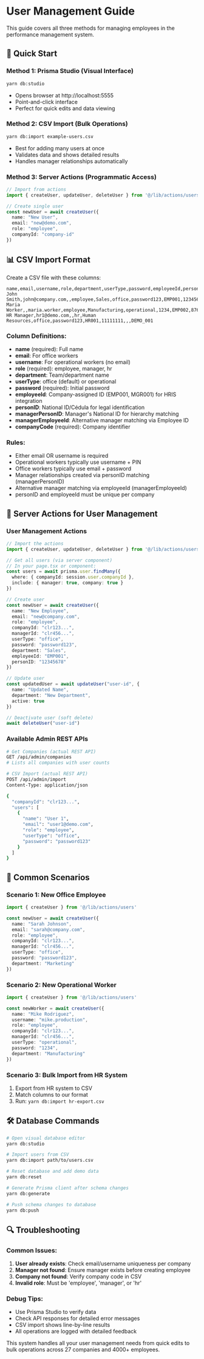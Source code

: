 # User Management Guide

This guide covers all three methods for managing employees in the performance management system.

## 🎯 Quick Start

### Method 1: Prisma Studio (Visual Interface)
```bash
yarn db:studio
```
- Opens browser at http://localhost:5555
- Point-and-click interface
- Perfect for quick edits and data viewing

### Method 2: CSV Import (Bulk Operations)
```bash
yarn db:import example-users.csv
```
- Best for adding many users at once
- Validates data and shows detailed results
- Handles manager relationships automatically

### Method 3: Server Actions (Programmatic Access)
```typescript
// Import from actions
import { createUser, updateUser, deleteUser } from '@/lib/actions/users'

// Create single user
const newUser = await createUser({
  name: "New User",
  email: "new@demo.com", 
  role: "employee",
  companyId: "company-id"
})
```

## 📊 CSV Import Format

Create a CSV file with these columns:

```csv
name,email,username,role,department,userType,password,employeeId,personID,managerPersonID,managerEmployeeId,companyCode
John Smith,john@company.com,,employee,Sales,office,password123,EMP001,12345678,87654321,,DEMO_001
Maria Worker,,maria.worker,employee,Manufacturing,operational,1234,EMP002,87654321,12345678,,DEMO_001
HR Manager,hr1@demo.com,,hr,Human Resources,office,password123,HR001,11111111,,,DEMO_001
```

### Column Definitions:
- **name** (required): Full name
- **email**: For office workers
- **username**: For operational workers (no email)
- **role** (required): employee, manager, hr
- **department**: Team/department name
- **userType**: office (default) or operational
- **password** (required): Initial password
- **employeeId**: Company-assigned ID (EMP001, MGR001) for HRIS integration
- **personID**: National ID/Cédula for legal identification
- **managerPersonID**: Manager's National ID for hierarchy matching
- **managerEmployeeId**: Alternative manager matching via Employee ID
- **companyCode** (required): Company identifier

### Rules:
- Either email OR username is required
- Operational workers typically use username + PIN
- Office workers typically use email + password
- Manager relationships created via personID matching (managerPersonID)
- Alternative manager matching via employeeId (managerEmployeeId)
- personID and employeeId must be unique per company

## 🔧 Server Actions for User Management

### User Management Actions
```typescript
// Import the actions
import { createUser, updateUser, deleteUser } from '@/lib/actions/users'

// Get all users (via server component)
// In your page.tsx or component:
const users = await prisma.user.findMany({
  where: { companyId: session.user.companyId },
  include: { manager: true, company: true }
})

// Create user
const newUser = await createUser({
  name: "New Employee",
  email: "new@company.com",
  role: "employee",
  companyId: "clr123...",
  managerId: "clr456...",
  userType: "office",
  password: "password123",
  department: "Sales",
  employeeId: "EMP001",
  personID: "12345678"
})

// Update user
const updatedUser = await updateUser("user-id", {
  name: "Updated Name",
  department: "New Department",
  active: true
})

// Deactivate user (soft delete)
await deleteUser("user-id")
```

### Available Admin REST APIs
```bash
# Get Companies (actual REST API)
GET /api/admin/companies
# Lists all companies with user counts

# CSV Import (actual REST API) 
POST /api/admin/import
Content-Type: application/json

{
  "companyId": "clr123...",
  "users": [
    {
      "name": "User 1",
      "email": "user1@demo.com",
      "role": "employee",
      "userType": "office",
      "password": "password123"
    }
  ]
}
```

## 🎯 Common Scenarios

### Scenario 1: New Office Employee
```typescript
import { createUser } from '@/lib/actions/users'

const newUser = await createUser({
  name: "Sarah Johnson",
  email: "sarah@company.com", 
  role: "employee",
  companyId: "clr123...",
  managerId: "clr456...",
  userType: "office",
  password: "password123",
  department: "Marketing"
})
```

### Scenario 2: New Operational Worker
```typescript
import { createUser } from '@/lib/actions/users'

const newWorker = await createUser({
  name: "Mike Rodriguez",
  username: "mike.production",
  role: "employee", 
  companyId: "clr123...",
  managerId: "clr456...",
  userType: "operational",
  password: "1234",
  department: "Manufacturing"
})
```

### Scenario 3: Bulk Import from HR System
1. Export from HR system to CSV
2. Match columns to our format
3. Run: `yarn db:import hr-export.csv`

## 🛠️ Database Commands

```bash
# Open visual database editor
yarn db:studio

# Import users from CSV
yarn db:import path/to/users.csv

# Reset database and add demo data
yarn db:reset

# Generate Prisma client after schema changes
yarn db:generate

# Push schema changes to database
yarn db:push
```

## 🔍 Troubleshooting

### Common Issues:
1. **User already exists**: Check email/username uniqueness per company
2. **Manager not found**: Ensure manager exists before creating employee
3. **Company not found**: Verify company code in CSV
4. **Invalid role**: Must be 'employee', 'manager', or 'hr'

### Debug Tips:
- Use Prisma Studio to verify data
- Check API responses for detailed error messages
- CSV import shows line-by-line results
- All operations are logged with detailed feedback

This system handles all your user management needs from quick edits to bulk operations across 27 companies and 4000+ employees.